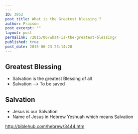 ```yaml
---
---
ID: 3852
post_title: What is the Greatest blessing ?
author: Praison
post_excerpt: ""
layout: post
permalink: /2015/06/what-is-the-greatest-blessing/
published: true
post_date: 2015-06-23 23:14:28
---
```

<h2>Greatest Blessing</h2>
<ul>
	<li>Salvation is the greatest Blessing of all</li>
	<li>Salvation --&gt; To be saved</li>
</ul>
<h2>Salvation</h2>
<ul>
	<li>Jesus is our Salvation</li>
	<li>Name of Jesus in Hebrew Yeshuah which means Salvation</li>
</ul>
<a href="http://biblehub.com/hebrew/3444.htm" target="_blank" rel="noopener noreferrer">http://biblehub.com/hebrew/3444.htm</a>